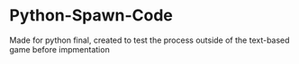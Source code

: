 # Python-Spawn-Code
Made for python final, created to test the process outside of the text-based game before impmentation
